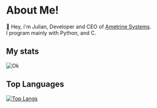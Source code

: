 # About Me!

👋 Hey, i'm Julian, Developer and CEO of [Ametrine Systems](https://github.com/Ametrine-Systems). <br>
I program mainly with Python, and C. 

## My stats  
![Ok](https://github-readme-stats.vercel.app/api?username=Juliandev02&count_private=true&show_icons=true&theme=radical)

## Top Languages  
[![Top Langs](https://github-readme-stats.vercel.app/api/top-langs/?username=Juliandev02&langs_count=8&theme=radical)](https://github.com/anuraghazra/github-readme-stats)

